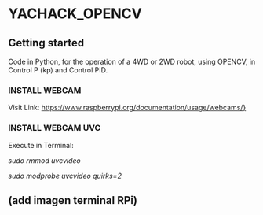 # YACHACK_OPENCV

## Getting started

Code in Python, for the operation of a 4WD or 2WD robot, using OPENCV, in Control P (kp) and Control PID.

### INSTALL WEBCAM
Visit Link:
https://www.raspberrypi.org/documentation/usage/webcams/}

### INSTALL WEBCAM UVC
Execute in Terminal:

_sudo rmmod uvcvideo_

_sudo modprobe uvcvideo quirks=2_

## (add imagen terminal RPi)
